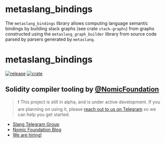 <!-- markdownlint-disable -->

# metaslang_bindings

The `metaslang_bindings` library allows computing language semantic bindings
by building stack graphs (see crate `stack-graphs`) from graphs constructed
using the `metaslang_graph_builder` library from source code parsed by parsers
generated by `metaslang`.

# metaslang_bindings

<!-- _PRODUCT_README_ (keep in sync) -->

[![release](https://img.shields.io/github/v/tag/NomicFoundation/slang?label=GitHub%20Release&logo=github&sort=semver&logoColor=white)](https://github.com/NomicFoundation/slang/releases)
[![crate](https://img.shields.io/crates/v/metaslang_bindings?label=Rust%20Crate&logo=rust&logoColor=white)](https://crates.io/crates/metaslang_bindings)

## Solidity compiler tooling by [@NomicFoundation](https://github.com/NomicFoundation)

> ❗ This project is still in alpha, and is under active development.
> If you are planning on using it, please [reach out to us on Telegram](https://t.me/+pxApdT-Ssn5hMTFh) so we can help you get started.

-   [Slang Telegram Group](https://t.me/+pxApdT-Ssn5hMTFh)
-   [Nomic Foundation Blog](https://blog.nomic.foundation/)
-   [We are hiring!](https://nomic.foundation/jobs)
